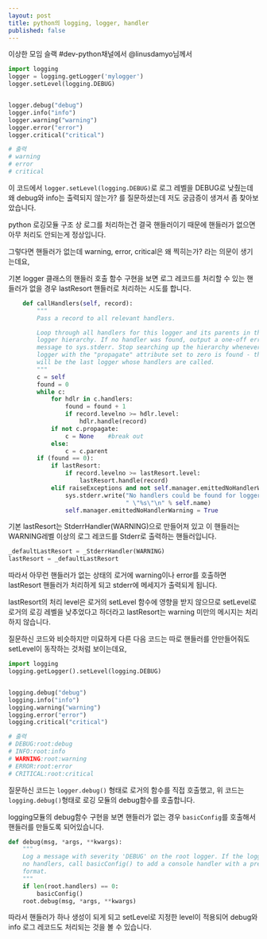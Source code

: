 ```yaml
---
layout: post
title: python의 logging, logger, handler
published: false
---
```



이상한 모임 슬랙 #dev-python채널에서 @linusdamyo님께서

```python
import logging
logger = logging.getLogger('mylogger')
logger.setLevel(logging.DEBUG)


logger.debug("debug")
logger.info("info")
logger.warning("warning")
logger.error("error")
logger.critical("critical")

# 출력
# warning
# error
# critical
```
이 코드에서 `logger.setLevel(logging.DEBUG)`로 로그 레벨을 DEBUG로 낮췄는데 왜 debug와 info는 출력되지 않는가? 를 질문하셨는데 저도 궁금증이 생겨서 좀 찾아보았습니다.

python 로깅모듈 구조 상 로그를 처리하는건 결국 핸들러이기 때문에 핸들러가 없으면 아무 처리도 안되는게 정상입니다.

그렇다면 핸들러가 없는데 warning, error, critical은 왜 찍히는가? 라는 의문이 생기는데요,

기본 logger 클래스의 핸들러 호출 함수 구현을 보면 로그 레코드를 처리할 수 있는 핸들러가 없을 경우  lastResort 핸들러로 처리하는 시도를 합니다.


```python
    def callHandlers(self, record):
        """
        Pass a record to all relevant handlers.

        Loop through all handlers for this logger and its parents in the
        logger hierarchy. If no handler was found, output a one-off error
        message to sys.stderr. Stop searching up the hierarchy whenever a
        logger with the "propagate" attribute set to zero is found - that
        will be the last logger whose handlers are called.
        """
        c = self
        found = 0
        while c:
            for hdlr in c.handlers:
                found = found + 1
                if record.levelno >= hdlr.level:
                    hdlr.handle(record)
            if not c.propagate:
                c = None    #break out
            else:
                c = c.parent
        if (found == 0):
            if lastResort:
                if record.levelno >= lastResort.level:
                    lastResort.handle(record)
            elif raiseExceptions and not self.manager.emittedNoHandlerWarning:
                sys.stderr.write("No handlers could be found for logger"
                                 " \"%s\"\n" % self.name)
                self.manager.emittedNoHandlerWarning = True
```

기본 lastResort는 StderrHandler(WARNING)으로 만들어져 있고 이 핸들러는 WARNING레벨 이상의 로그 레코드를 Stderr로 출력하는 핸들러입니다.

```python
_defaultLastResort = _StderrHandler(WARNING)
lastResort = _defaultLastResort
```

따라서 아무런 핸들러가 없는 상태의 로거에 warning이나 error를 호출하면 lastResort 핸들러가 처리하게 되고 stderr에 메세지가 출력되게 됩니다.

lastResort의 처리 level은 로거의 setLevel 함수에 영향을 받지 않으므로 setLevel로 로거의 로깅 레벨을 낮추었다고 하더라고 lastResort는 warning 미만의 메시지는 처리하지 않습니다.


질문하신 코드와 비슷하지만 미묘하게 다른 다음 코드는 따로 핸들러를 안만들어줘도 setLevel이 동작하는 것처럼 보이는데요,

```python
import logging
logging.getLogger().setLevel(logging.DEBUG)


logging.debug("debug")
logging.info("info")
logging.warning("warning")
logging.error("error")
logging.critical("critical")

# 출력
# DEBUG:root:debug
# INFO:root:info
# WARNING:root:warning
# ERROR:root:error
# CRITICAL:root:critical
```

질문하신 코드는 `logger.debug()` 형태로 로거의 함수를 직접 호출했고, 위 코드는 `logging.debug()`형태로 로깅 모듈의 debug함수를 호출합니다.

logging모듈의 debug함수 구현을 보면 핸들러가 없는 경우 `basicConfig`를 호출해서 핸들러를 만들도록 되어있습니다.

```python
def debug(msg, *args, **kwargs):
    """
    Log a message with severity 'DEBUG' on the root logger. If the logger has
    no handlers, call basicConfig() to add a console handler with a pre-defined
    format.
    """
    if len(root.handlers) == 0:
        basicConfig()
    root.debug(msg, *args, **kwargs)
```
따라서 핸들러가 하나 생성이 되게 되고 setLevel로 지정한 level이 적용되어 debug와 info 로그 레코드도 처리되는 것을 볼 수 있습니다.

